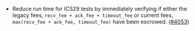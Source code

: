 - Reduce run time for ICS29 tests by immediately verifying if either
  the legacy fees, `recv_fee + ack_fee + timeout_fee` or current
  fees, `max(recv_fee + ack_fee, timeout_fee)` have been escrowed.
  ([\#4053](https://github.com/informalsystems/hermes/issues/4053))